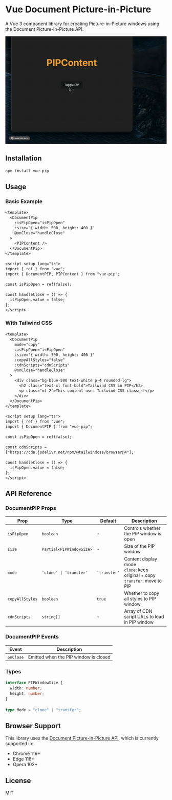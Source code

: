 # Vue Document Picture-in-Picture

A Vue 3 component library for creating Picture-in-Picture windows using the Document Picture-in-Picture API.

![Vue PIP Demo](./demo.gif)

## Installation

```bash
npm install vue-pip
```

## Usage

### Basic Example

```vue
<template>
  <DocumentPip
    :isPipOpen="isPipOpen"
    :size="{ width: 500, height: 400 }"
    @onClose="handleClose"
  >
    <PIPContent />
  </DocumentPip>
</template>

<script setup lang="ts">
import { ref } from "vue";
import { DocumentPIP, PIPContent } from "vue-pip";

const isPipOpen = ref(false);

const handleClose = () => {
  isPipOpen.value = false;
};
</script>
```

### With Tailwind CSS

```vue
<template>
  <DocumentPip
    mode="copy"
    :isPipOpen="isPipOpen"
    :size="{ width: 500, height: 400 }"
    :copyAllStyles="false"
    :cdnScripts="cdnScripts"
    @onClose="handleClose"
  >
    <div class="bg-blue-500 text-white p-4 rounded-lg">
      <h2 class="text-xl font-bold">Tailwind CSS in PIP</h2>
      <p class="mt-2">This content uses Tailwind CSS classes!</p>
    </div>
  </DocumentPip>
</template>

<script setup lang="ts">
import { ref } from "vue";
import { DocumentPIP } from "vue-pip";

const isPipOpen = ref(false);

const cdnScripts = ["https://cdn.jsdelivr.net/npm/@tailwindcss/browser@4"];

const handleClose = () => {
  isPipOpen.value = false;
};
</script>
```

## API Reference

### DocumentPIP Props

| Prop            | Type                     | Default      | Description                                                                      |
| --------------- | ------------------------ | ------------ | -------------------------------------------------------------------------------- |
| `isPipOpen`     | `boolean`                | -            | Controls whether the PIP window is open                                          |
| `size`          | `Partial<PIPWindowSize>` | -            | Size of the PIP window                                                           |
| `mode`          | `'clone' \| 'transfer'`  | `'transfer'` | Content display mode<br>`clone`: keep original + copy<br>`transfer`: move to PIP |
| `copyAllStyles` | `boolean`                | `true`       | Whether to copy all styles to PIP window                                         |
| `cdnScripts`    | `string[]`               | -            | Array of CDN script URLs to load in PIP window                                   |

### DocumentPIP Events

| Event     | Description                           |
| --------- | ------------------------------------- |
| `onClose` | Emitted when the PIP window is closed |

### Types

```typescript
interface PIPWindowSize {
  width: number;
  height: number;
}

type Mode = "clone" | "transfer";
```

## Browser Support

This library uses the [Document Picture-in-Picture API](https://developer.chrome.com/docs/web-platform/document-picture-in-picture/), which is currently supported in:

- Chrome 116+
- Edge 116+
- Opera 102+

## License

MIT

